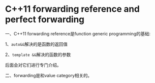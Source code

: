 # C++11 forwarding reference and perfect forwarding

一、C++11 forwarding reference是function generic programming的基础:

1、`auto&&`解决的是函数的返回值

2、`template &&`解决的函数的参数

后面会对它们进行专门介绍。

二、forwarding是和value category相关的。
